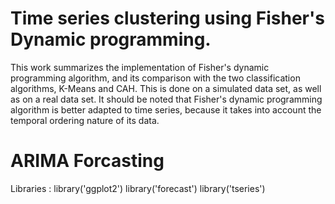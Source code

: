 # Time series clustering using Fisher's Dynamic programming.

This work summarizes the implementation of Fisher's dynamic programming algorithm, and its comparison with the two classification algorithms, K-Means and CAH. This is done on a simulated data set, as well as on a real data set. It should be noted that Fisher's dynamic programming algorithm is better adapted to time series, because it takes into account the temporal ordering nature of its data.

# ARIMA  Forcasting 

Libraries : 
library('ggplot2')
library('forecast')
library('tseries')
